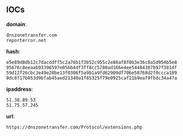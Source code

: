 
## IOCs

__domain__:

```text
dnszonetransfer.com
reporterror.net
```
__hash__:

```text
e5e89d8db12c7dacddff5c2a76b1f3b52c955c2e86af8f0b3e36c8a5d954b5e8
95676c8eeaab93396597e05bb4df3ff8cc5780ad166e4ee54484387b97f381df
59d12f26cbc3e49e28be13f0306f5a9b1a9fd62909df706e58768d2f0ccca189
0dc8f17b053d9bfab45aed21340a1f85325f79e0925caf21b9eaf9fbdc34a47a
```
__ipaddress__:

```text
51.38.89.53
51.75.57.245
```
__url__:

```text
https://dnszonetransfer.com/Protocol/extensions.php
```